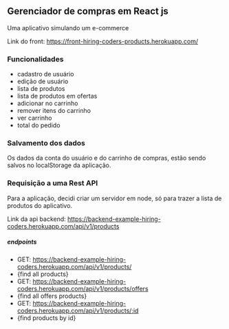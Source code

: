 ## Gerenciador de compras em React js
Uma aplicativo simulando um e-commerce

Link do front: https://front-hiring-coders-products.herokuapp.com/

### Funcionalidades
- cadastro de usuário
- edição de usuário
- lista de produtos
- lista de produtos em ofertas
- adicionar no carrinho
- remover itens do carrinho
- ver carrinho
- total do pedido

### Salvamento dos dados
Os dados da conta do usuário e do carrinho de compras, estão sendo salvos no localStorage da aplicação.

### Requisição a uma Rest API
Para a aplicação, decidi criar um servidor em node, só para trazer a lista de produtos do aplicativo.

Link da api backend: https://backend-example-hiring-coders.herokuapp.com/api/v1/products

##### endpoints
- GET: https://backend-example-hiring-coders.herokuapp.com/api/v1/products/
- {find all products}
- GET: https://backend-example-hiring-coders.herokuapp.com/api/v1/products/offers
- {find all offers products}
- GET: https://backend-example-hiring-coders.herokuapp.com/api/v1/products/:id
- {find products by id}
